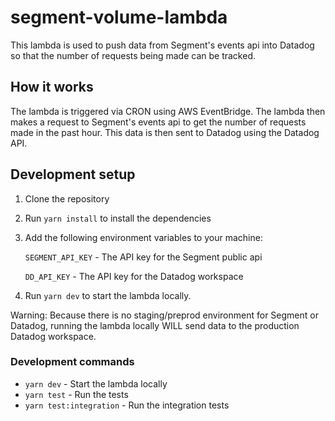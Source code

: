# segment-volume-lambda
This lambda is used to push data from Segment's events api into Datadog so that the number of requests being made can be tracked. 

## How it works
The lambda is triggered via CRON using AWS EventBridge. The lambda then makes a request to Segment's events api to get the number of requests made in the past hour. This data is then sent to Datadog using the Datadog API.

## Development setup
1. Clone the repository
2. Run `yarn install` to install the dependencies
3. Add the following environment variables to your machine: 

    `SEGMENT_API_KEY` - The API key for the Segment public api
    
    `DD_API_KEY` - The API key for the Datadog workspace

4. Run `yarn dev` to start the lambda locally.

Warning: Because there is no staging/preprod environment for Segment or Datadog, running the lambda locally WILL send data to the production Datadog workspace.

### Development commands
- `yarn dev` - Start the lambda locally
- `yarn test` - Run the tests
- `yarn test:integration` - Run the integration tests
